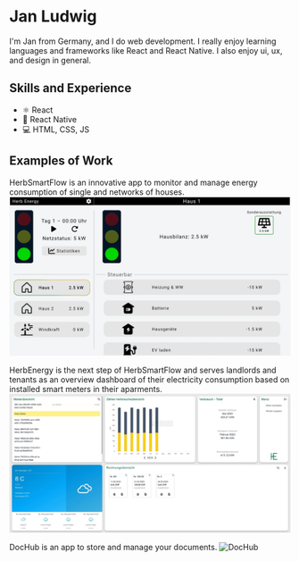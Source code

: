 # Jan Ludwig
I'm Jan from Germany, and I do web development. I really enjoy learning languages and frameworks like React and React Native. I also enjoy ui, ux, and design in general. 

## Skills and Experience
* ⚛ React
* 📱 React Native
* 💻 HTML, CSS, JS

## Examples of Work
HerbSmartFlow is an innovative app to monitor and manage energy consumption of single and networks of houses.
![HerbSmartFlow](https://github.com/LudenFlex/LudenFlex/blob/main/Komplette_UbersichtHerbXMas.webp?raw=true)

HerbEnergy is the next step of HerbSmartFlow and serves landlords and tenants as an overview dashboard of their electricity consumption based on installed smart meters in their aparments.
![HerbEnergy](https://github.com/LudenFlex/LudenFlex/blob/main/Ubersicht_AllgemeinHerbEnergy.webp?raw=true)

DocHub is an app to store and manage your documents.
![DocHub](https://github.com/LudenFlex/LudenFlex/blob/main/dochubübersicht.webp?raw=true)

